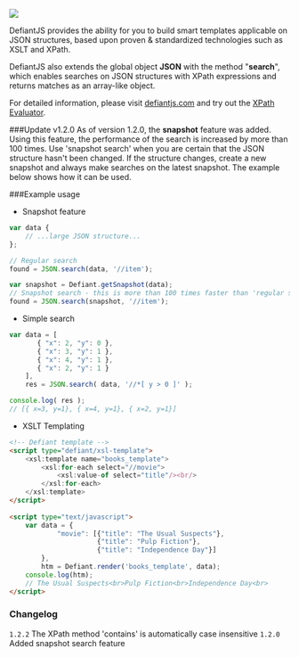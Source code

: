 [![](http://goo.gl/z6qgCa)](http://defiantjs.com/)

DefiantJS provides the ability for you to build smart templates applicable on JSON structures, based upon proven &amp; standardized technologies such as XSLT and XPath.

DefiantJS also extends the global object __JSON__ with the method "__search__", which enables searches on JSON structures with XPath expressions and returns matches as an array-like object.

For detailed information, please visit [defiantjs.com](http://defiantjs.com) and try out the [XPath Evaluator](http://www.defiantjs.com/#xpath_evaluator).

###Update v1.2.0
As of version 1.2.0, the __snapshot__ feature was added. Using this feature, the performance of the search is increased by more than 100 times. Use 'snapshot search' when you are certain that the JSON structure hasn't been changed. If the structure changes, create a new snapshot and always make searches on the latest snapshot. The example below shows how it can be used.

###Example usage
* Snapshot feature
```js
var data {
	// ...large JSON structure...
};

// Regular search
found = JSON.search(data, '//item');

var snapshot = Defiant.getSnapshot(data);
// Snapshot search - this is more than 100 times faster than 'regular search'
found = JSON.search(snapshot, '//item');
```

* Simple search
```js
var data = [
       { "x": 2, "y": 0 },
       { "x": 3, "y": 1 },
       { "x": 4, "y": 1 },
       { "x": 2, "y": 1 }
    ],
    res = JSON.search( data, '//*[ y > 0 ]' );

console.log( res );
// [{ x=3, y=1}, { x=4, y=1}, { x=2, y=1}]
```

* XSLT Templating
```html
<!-- Defiant template -->
<script type="defiant/xsl-template">
    <xsl:template name="books_template">
        <xsl:for-each select="//movie">
            <xsl:value-of select="title"/><br/>
        </xsl:for-each>
    </xsl:template>
</script>
 
<script type="text/javascript">
    var data = {
            "movie": [{"title": "The Usual Suspects"},
                      {"title": "Pulp Fiction"},
                      {"title": "Independence Day"}]
        },
        htm = Defiant.render('books_template', data);
    console.log(htm);
    // The Usual Suspects<br>Pulp Fiction<br>Independence Day<br>
</script>
```

### Changelog
`1.2.2` The XPath method 'contains' is automatically case insensitive 
`1.2.0` Added snapshot search feature
